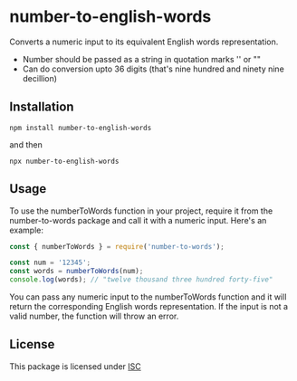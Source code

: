 # number-to-english-words
Converts a numeric input to its equivalent English words representation.
- Number should be passed as a string in quotation marks '' or ""
- Can do conversion upto 36 digits (that's nine hundred and ninety nine decillion)
## Installation
`npm install number-to-english-words`

and then

`npx number-to-english-words`
## Usage
To use the numberToWords function in your project, require it from the number-to-words package and call it with a numeric input. Here's an example:
```javascript
const { numberToWords } = require('number-to-words');

const num = '12345';
const words = numberToWords(num);
console.log(words); // "twelve thousand three hundred forty-five"
```
You can pass any numeric input to the numberToWords function and it will return the corresponding English words representation. If the input is not a valid number, the function will throw an error.
## License
This package is licensed under [ISC](https://opensource.org/license/isc-license-txt/)
